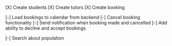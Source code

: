 [X] Create students
[X] Create tutors
[X] Create booking

[-] Load bookings to calendar from backend
[-] Cancel booking functionality 
[-] Send notification when booking made and cancelled
[-] Add ability to decline and accept bookings


[-] Search about population